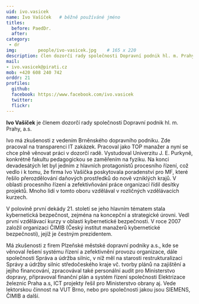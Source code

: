 ```yaml
---
uid: ivo.vasicek
name: Ivo Vašíček	# běžně používáné jméno
titles:
  before: PaedDr.
  after: 
category:
 - dr
img: 		people/ivo-vasicek.jpg    # 165 x 220
description: člen dozorčí rady společnosti Dopravní podnik hl. m. Prahy, a.s.
mail:
- ivo.vasicek@pirati.cz
mob: +420 608 240 742
orddr: 21
profiles:
  github:                 
  facebook: https://www.facebook.com/ivo.vasicek
  twitter: 		  
  flickr:     		  
---
```


**Ivo Vašíček** je členem dozorčí rady společnosti Dopravní podnik hl. m. Prahy, a.s.

Ivo má zkušenosti z vedením Brněnského dopravního podniku. Zde pracoval na transparenci IT zakázek. Pracoval jako TOP manažer a nyní se chce plně věnovat práci v dozorčí radě. Vystudoval Univerzitu J. E. Purkyně, konkrétně fakultu pedagogickou se zaměřením na fyziku. Na konci devadesátých let byl jedním z hlavních protagonistů procesního řízení, což vedlo i k tomu, že firma Ivo Vašíčka poskytovala poradenství pro MF, které řešilo přerozdělování daňových prostředků do nově vzniklých krajů. V oblasti procesního řízení a zefektivňování práce organizací řídil desítky projektů. Mnoho lidí v tomto oboru vzdělával v rozličných vzdělávacích kurzech.

V polovině první dekády 21. století se jeho hlavním tématem stala kybernetická bezpečnost, zejména na koncepční a strategické úrovni. Vedl první vzdělávací kurzy v oblasti kybernetické bezpečnosti. V roce 2007 založil organizaci ČIMIB (Český institut manažerů kybernetické bezpečnosti), jejíž je čestným prezidentem.

Má zkušenosti z firem Plzeňské městské dopravní podniky a.s., kde se věnoval řešení systému řízení a zefektivnění provozu organizace, dále společnosti Správa a údržba silnic, v níž měl na starosti restrukturalizaci Správy a údržby silnic středočeského kraje vč. tvorby plánů na zajištění a jejího financování, zpracovával také personální audit pro Ministerstvo dopravy, připravoval finanční plán a systém řízení společnosti Elektrizace železnic Praha a.s, ICT projekty řešil pro Ministerstvo obrany aj. Vede lektorskou činnost na VUT Brno, nebo pro společnosti jakou jsou SIEMENS, ČIMIB a další.


